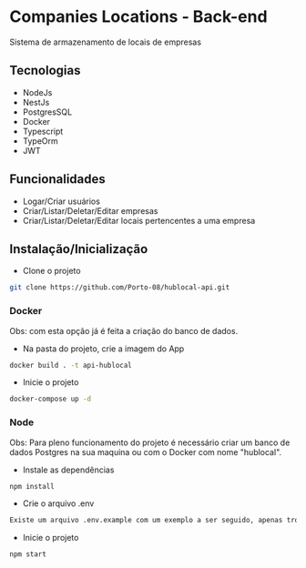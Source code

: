 # Companies Locations - Back-end
Sistema de armazenamento de locais de empresas

## Tecnologias 
- NodeJs
- NestJs
- PostgresSQL
- Docker
- Typescript
- TypeOrm
- JWT

## Funcionalidades

- Logar/Criar usuários
- Criar/Listar/Deletar/Editar empresas 
- Criar/Listar/Deletar/Editar locais pertencentes a uma empresa 

## Instalação/Inicialização
- Clone o projeto
```bash
git clone https://github.com/Porto-08/hublocal-api.git
```

### Docker
Obs: com esta opção já é feita a criação do banco de dados.

- Na pasta do projeto, crie a imagem do App
```bash
docker build . -t api-hublocal
```
- Inicie o projeto
```bash
docker-compose up -d
```

### Node
Obs: Para pleno funcionamento do projeto é necessário criar um banco de dados Postgres na sua maquina ou com o Docker com nome "hublocal".

- Instale as dependências
```bash
npm install
```

- Crie o arquivo .env
```bash
Existe um arquivo .env.example com um exemplo a ser seguido, apenas troque os valores.
```

- Inicie o projeto
```bash
npm start
```


